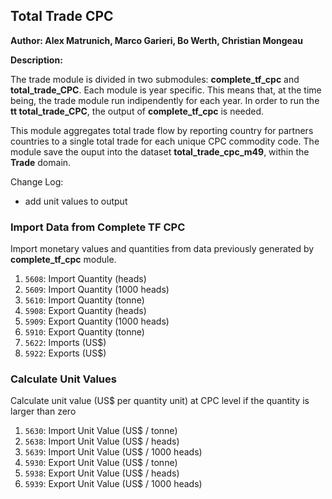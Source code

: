 ## Total Trade CPC

**Author: Alex Matrunich, Marco Garieri, Bo Werth, Christian Mongeau**

**Description:**

The trade module is divided in two submodules: **complete\_tf\_cpc** and
**total\_trade\_CPC**. Each module is year specific. This means that, at the
time being, the trade module run indipendently for each year. In order to
run the **tt total\_trade\_CPC**, the output of **complete\_tf\_cpc** is
needed.

This module aggregates total trade flow by reporting country for partners
countries to a single total trade for each unique CPC commodity code. The
module save the ouput into the dataset **total\_trade\_cpc\_m49**,
within the **Trade** domain.

Change Log:

- add unit values to output



### Import Data from Complete TF CPC

Import monetary values and quantities from data previously generated by
**complete_tf_cpc** module.

1. `5608`: Import Quantity (heads)
2. `5609`: Import Quantity (1000 heads)
3. `5610`: Import Quantity (tonne)
4. `5908`: Export Quantity (heads)
5. `5909`: Export Quantity (1000 heads)
6. `5910`: Export Quantity (tonne)
7. `5622`: Imports (US$)
8. `5922`: Exports (US$)



### Calculate Unit Values

Calculate unit value (US$ per quantity unit) at CPC level if the quantity is
larger than zero

1. `5630`: Import Unit Value (US$ / tonne)
2. `5638`: Import Unit Value (US$ / heads)
3. `5639`: Import Unit Value (US$ / 1000 heads)
4. `5930`: Export Unit Value (US$ / tonne)
5. `5938`: Export Unit Value (US$ / heads)
6. `5939`: Export Unit Value (US$ / 1000 heads)



